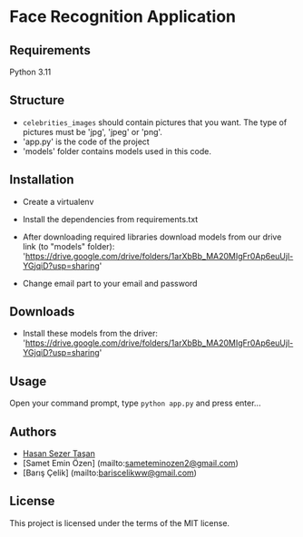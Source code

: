 # Face Recognition Application

## Requirements

Python 3.11

## Structure

- `celebrities_images` should contain pictures that you want. The type of pictures must be 
'jpg', 'jpeg' or 'png'.
- 'app.py' is the code of the project
- 'models' folder contains models used in this code.
 


## Installation

- Create a virtualenv

- Install the dependencies from requirements.txt

- After downloading required libraries download models from our drive link (to "models" folder):
'https://drive.google.com/drive/folders/1arXbBb_MA20MIgFr0Ap6euUjl-YGjqiD?usp=sharing'

- Change email part to your email and password




## Downloads

- Install these models from the driver:
'https://drive.google.com/drive/folders/1arXbBb_MA20MIgFr0Ap6euUjl-YGjqiD?usp=sharing'

## Usage

Open your command prompt, type `python app.py` and press enter...

## Authors

- [Hasan Sezer Taşan](mailto:hasansezertasan@gmail.com) 
- [Samet Emin Özen] (mailto:sameteminozen2@gmail.com)
- [Barış Çelik] (mailto:bariscelikww@gmail.com)


## License

This project is licensed under the terms of the MIT license.
